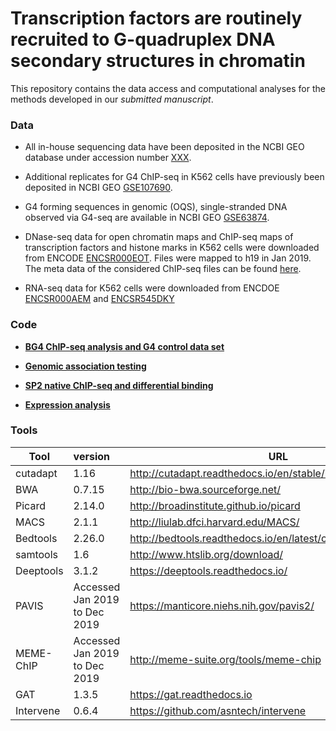 
# Transcription factors are routinely recruited to G-quadruplex DNA secondary structures in chromatin 

This repository contains the data access and computational analyses for the methods developed in our *submitted manuscript*.

### Data

- All in-house sequencing data have been deposited in the NCBI GEO database under accession number [XXX](). 

- Additional replicates for G4 ChIP-seq in K562 cells have previously been deposited in NCBI GEO [GSE107690](https://www.ncbi.nlm.nih.gov/geo/query/acc.cgi?acc=GSE107690).

- G4 forming sequences in genomic (OQS), single-stranded DNA observed via G4-seq are available in NCBI GEO [GSE63874](https://www.ncbi.nlm.nih.gov/geo/query/acc.cgi?acc=GSE63874).

- DNase-seq data for open chromatin maps and ChIP-seq maps of transcription factors and histone marks in K562 cells were downloaded from ENCODE [ENCSR000EOT](https://www.encodeproject.org/experiments/ENCSR000EOT/). Files were mapped to h19 in Jan 2019. The meta data of the considered ChIP-seq files can be found [here]().

- RNA-seq data for K562 cells were downloaded from ENCDOE [ENCSR000AEM](https://www.encodeproject.org/experiments/ENCSR000AEM/) and [ENCSR545DKY](https://www.encodeproject.org/experiments/ENCSR545DKY/)


### Code

- [**BG4 ChIP-seq analysis and G4 control data set**](G4-ChIP-seq.md)

- [**Genomic association testing**](Genomic_association_testing.md)

- [**SP2 native ChIP-seq and differential binding**]()

- [**Expression analysis**]()



### Tools 

|Tool           | version                         | URL                                                           |
| ------------- |:--------------------------------| --------------------------------------------------------------|
| cutadapt      | 1.16                            |http://cutadapt.readthedocs.io/en/stable/installation.html     |
| BWA           | 0.7.15                          |http://bio-bwa.sourceforge.net/                                |
| Picard        | 2.14.0                          |http://broadinstitute.github.io/picard                         |
| MACS          | 2.1.1                           |http://liulab.dfci.harvard.edu/MACS/                           |
| Bedtools      | 2.26.0                          |http://bedtools.readthedocs.io/en/latest/content/overview.html |
| samtools      | 1.6                             |http://www.htslib.org/download/                                |
| Deeptools     | 3.1.2                           |https://deeptools.readthedocs.io/                              |
| PAVIS         | Accessed Jan 2019 to Dec 2019   |https://manticore.niehs.nih.gov/pavis2/                        |
| MEME-ChIP     | Accessed Jan 2019 to Dec 2019   |http://meme-suite.org/tools/meme-chip                          |
| GAT           | 1.3.5                           |https://gat.readthedocs.io                                     |
| Intervene     | 0.6.4                           |https://github.com/asntech/intervene                           |
